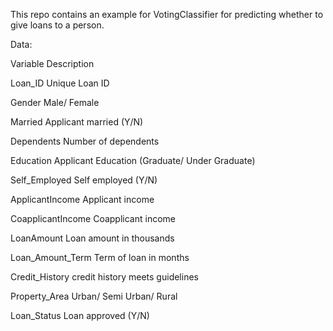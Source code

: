 This repo contains an example for VotingClassifier for predicting whether to give loans to a person.

Data:

Variable	Description

Loan_ID		Unique Loan ID

Gender		Male/ Female

Married		Applicant married (Y/N)

Dependents	Number of dependents

Education	Applicant Education (Graduate/ Under Graduate)

Self_Employed	Self employed (Y/N)

ApplicantIncome	Applicant income

CoapplicantIncome Coapplicant income

LoanAmount	Loan amount in thousands

Loan_Amount_Term Term of loan in months

Credit_History    credit history meets guidelines

Property_Area	Urban/ Semi Urban/ Rural

Loan_Status	Loan approved (Y/N)
